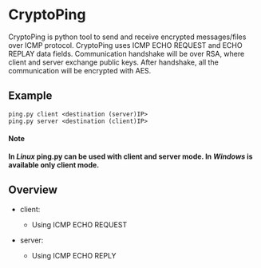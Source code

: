 # CryptoPing
CryptoPing is python tool to send and receive encrypted messages/files over ICMP protocol. CryptoPing uses ICMP ECHO REQUEST and ECHO REPLAY data fields. Communication handshake will be over RSA, where client and server exchange public keys. After handshake, all the communication will be encrypted with AES.

## Example
```
ping.py client <destination (server)IP>
ping.py server <destination (client)IP>
```
#### Note
**In _Linux_ ping.py can be used with client and server mode. In _Windows_ is available only client mode.**

## Overview
- client:
  - Using ICMP ECHO REQUEST

- server:
  - Using ICMP ECHO REPLY

